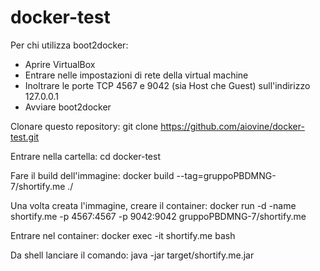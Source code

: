 # docker-test
Per chi utilizza boot2docker:
 - Aprire VirtualBox
 - Entrare nelle impostazioni di rete della virtual machine
 - Inoltrare le porte TCP 4567 e 9042 (sia Host che Guest) sull'indirizzo 127.0.0.1
 - Avviare boot2docker

Clonare questo repository:
git clone https://github.com/aiovine/docker-test.git

Entrare nella cartella:
cd docker-test

Fare il build dell'immagine:
docker build --tag=gruppoPBDMNG-7/shortify.me ./

Una volta creata l'immagine, creare il container: 
docker run -d -name shortify.me -p 4567:4567 -p 9042:9042 gruppoPBDMNG-7/shortify.me

Entrare nel container:
docker exec -it shortify.me bash

Da shell lanciare il comando:
java -jar target/shortify.me.jar
